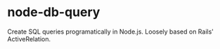 node-db-query
=============

Create SQL queries programatically in Node.js. Loosely based on Rails' ActiveRelation.